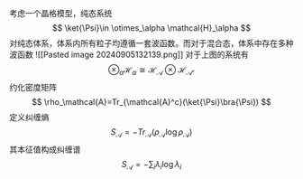 考虑一个晶格模型，纯态系统
$$
\ket{\Psi}\in \otimes_\alpha \mathcal{H}_\alpha
$$
对纯态体系，体系内所有粒子均遵循一套波函数。而对于混合态，体系中存在多种波函数
![[Pasted image 20240905132139.png]]
对于上图的系统有
$$
\otimes_\alpha \mathcal{H}_\alpha \cong \mathcal{H}_\mathcal{A} \otimes \mathcal{H}_\mathcal{A^c}
$$
约化密度矩阵
$$
\rho_\mathcal{A}=Tr_{\mathcal{A}^c}(\ket{\Psi}\bra{\Psi})
$$
定义纠缠熵
$$
S_{\mathcal{A}}=-Tr_\mathcal{A}(\rho_\mathcal{A}\log \rho_\mathcal{A})
$$
其本征值构成纠缠谱
$$
S_\mathcal{A}=-\sum_i \lambda_i \log \lambda_i
$$

